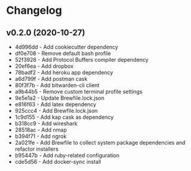 # Changelog

## v0.2.0 (2020-10-27)

- 4d996dd - Add cookiecutter dependency
- df0e708 - Remove default bash profile
- 52f3928 - Add Protocol Buffers compiler dependency
- 20ef6ea - Add dropbox
- 78badf2 - Add heroku app dependency
- a6d799f - Add postman cask
- 80f3f7b - Add bitwarden-cli client
- a9b44b5 - Remove custom terminal profile settings
- 9e5e1a2 - Update Brewfile.lock.json
- e816f63 - Add latex dependency
- 925ccc4 - Add Brewfile.lock.json
- 1c9d155 - Add kap cask as dependency
- b318cc9 - Add wireshark
- 28518ac - Add nmap
- b394f71 - Add ngrok
- 2a021fe - Add Brewfile to collect system package dependencies and refactor installers
- b95447b - Add ruby-related configuration
- cde5d56 - Add docker-sync install